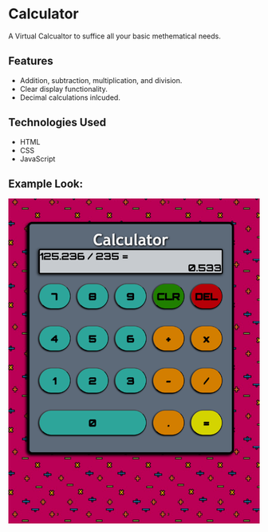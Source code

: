 # Calculator
A Virtual Calcualtor to suffice all your basic methematical needs.

## Features

- Addition, subtraction, multiplication, and division.
- Clear display functionality.
- Decimal calculations inlcuded.

## Technologies Used
- HTML
- CSS
- JavaScript

## Example Look:

![Calculator](/images/calculator_example.png)